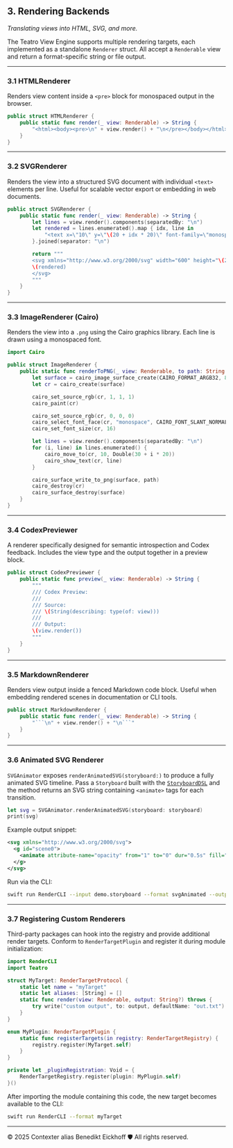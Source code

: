 ## 3. Rendering Backends
_Translating views into HTML, SVG, and more._

The Teatro View Engine supports multiple rendering targets, each implemented as a standalone `Renderer` struct. All accept a `Renderable` view and return a format-specific string or file output.

---

### 3.1 HTMLRenderer

Renders view content inside a `<pre>` block for monospaced output in the browser.

```swift
public struct HTMLRenderer {
    public static func render(_ view: Renderable) -> String {
        "<html><body><pre>\n" + view.render() + "\n</pre></body></html>"
    }
}
```

---

### 3.2 SVGRenderer

Renders the view into a structured SVG document with individual `<text>` elements per line. Useful for scalable vector export or embedding in web documents.

```swift
public struct SVGRenderer {
    public static func render(_ view: Renderable) -> String {
        let lines = view.render().components(separatedBy: "\n")
        let rendered = lines.enumerated().map { idx, line in
            "<text x=\"10\" y=\"\(20 + idx * 20)\" font-family=\"monospace\" font-size=\"14\">\(line)</text>"
        }.joined(separator: "\n")

        return """
        <svg xmlns="http://www.w3.org/2000/svg" width="600" height="\(20 + lines.count * 20)">
        \(rendered)
        </svg>
        """
    }
}
```

---

### 3.3 ImageRenderer (Cairo)

Renders the view into a `.png` using the Cairo graphics library. Each line is drawn using a monospaced font.

```swift
import Cairo

public struct ImageRenderer {
    public static func renderToPNG(_ view: Renderable, to path: String = "output.png") {
        let surface = cairo_image_surface_create(CAIRO_FORMAT_ARGB32, 800, 600)
        let cr = cairo_create(surface)

        cairo_set_source_rgb(cr, 1, 1, 1)
        cairo_paint(cr)

        cairo_set_source_rgb(cr, 0, 0, 0)
        cairo_select_font_face(cr, "monospace", CAIRO_FONT_SLANT_NORMAL, CAIRO_FONT_WEIGHT_NORMAL)
        cairo_set_font_size(cr, 16)

        let lines = view.render().components(separatedBy: "\n")
        for (i, line) in lines.enumerated() {
            cairo_move_to(cr, 10, Double(30 + i * 20))
            cairo_show_text(cr, line)
        }

        cairo_surface_write_to_png(surface, path)
        cairo_destroy(cr)
        cairo_surface_destroy(surface)
    }
}
```

---

### 3.4 CodexPreviewer

A renderer specifically designed for semantic introspection and Codex feedback. Includes the view type and the output together in a preview block.

```swift
public struct CodexPreviewer {
    public static func preview(_ view: Renderable) -> String {
        """
        /// Codex Preview:
        ///
        /// Source:
        /// \(String(describing: type(of: view)))
        ///
        /// Output:
        \(view.render())
        """
    }
}
```

---

### 3.5 MarkdownRenderer

Renders view output inside a fenced Markdown code block. Useful when embedding
rendered scenes in documentation or CLI tools.

```swift
public struct MarkdownRenderer {
    public static func render(_ view: Renderable) -> String {
        "```\n" + view.render() + "\n```"
    }
}
```

---

### 3.6 Animated SVG Renderer

`SVGAnimator` exposes `renderAnimatedSVG(storyboard:)` to produce a fully
animated SVG timeline. Pass a `Storyboard` built with the
[`StoryboardDSL`](../StoryboardDSL) and the method returns an SVG string
containing `<animate>` tags for each transition.

```swift
let svg = SVGAnimator.renderAnimatedSVG(storyboard: storyboard)
print(svg)
```

Example output snippet:

```xml
<svg xmlns="http://www.w3.org/2000/svg">
  <g id="scene0">
    <animate attribute-name="opacity" from="1" to="0" dur="0.5s" fill="freeze" />
  </g>
</svg>
```

Run via the CLI:

```bash
swift run RenderCLI --input demo.storyboard --format svgAnimated --output anim.svg
```

---
### 3.7 Registering Custom Renderers

Third-party packages can hook into the registry and provide additional render targets. Conform to `RenderTargetPlugin` and register it during module initialization:

```swift
import RenderCLI
import Teatro

struct MyTarget: RenderTargetProtocol {
    static let name = "myTarget"
    static let aliases: [String] = []
    static func render(view: Renderable, output: String?) throws {
        try write("custom output", to: output, defaultName: "out.txt")
    }
}

enum MyPlugin: RenderTargetPlugin {
    static func registerTargets(in registry: RenderTargetRegistry) {
        registry.register(MyTarget.self)
    }
}

private let _pluginRegistration: Void = {
    RenderTargetRegistry.register(plugin: MyPlugin.self)
}()
```

After importing the module containing this code, the new target becomes available to the CLI:

```bash
swift run RenderCLI --format myTarget
```

---
© 2025 Contexter alias Benedikt Eickhoff 🛡️ All rights reserved.
